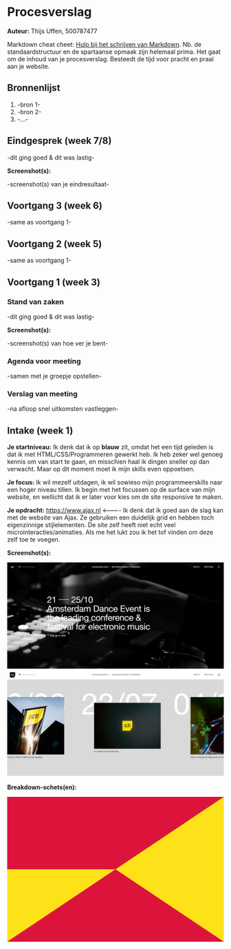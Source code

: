 # Procesverslag
**Auteur:** Thijs Uffen, 500787477

Markdown cheat cheet: [Hulp bij het schrijven van Markdown](https://github.com/adam-p/markdown-here/wiki/Markdown-Cheatsheet). Nb. de standaardstructuur en de spartaanse opmaak zijn helemaal prima. Het gaat om de inhoud van je procesverslag. Besteedt de tijd voor pracht en praal aan je website.



## Bronnenlijst
1. -bron 1-
2. -bron 2-
3. -...-



## Eindgesprek (week 7/8)

-dit ging goed & dit was lastig-

**Screenshot(s):**

-screenshot(s) van je eindresultaat-



## Voortgang 3 (week 6)

-same as voortgang 1-



## Voortgang 2 (week 5)

-same as voortgang 1-



## Voortgang 1 (week 3)

### Stand van zaken

-dit ging goed & dit was lastig-

**Screenshot(s):**

-screenshot(s) van hoe ver je bent-

### Agenda voor meeting

-samen met je groepje opstellen-

### Verslag van meeting

-na afloop snel uitkomsten vastleggen-



## Intake (week 1)

**Je startniveau:** Ik denk dat ik op <strong>blauw</strong> zit, omdat het een tijd geleden is dat ik met HTML/CSS/Programmeren gewerkt heb. Ik heb zeker wel genoeg kennis om van start te gaan, en misschien haal ik dingen sneller op dan verwacht. Maar op dit moment moet ik mijn skills even oppoetsen.

**Je focus:** Ik wil mezelf uitdagen, ik wil sowieso mijn programmeerskills naar een hoger niveau tillen. Ik begin met het focussen op de surface van mijn website, en wellicht dat ik er later voor kies om de site responsive te maken.

**Je opdracht:** https://www.ajax.nl <---- Ik denk dat ik goed aan de slag kan met de website van Ajax. Ze gebruiken een duidelijk grid en hebben toch eigenzinnige stijlelementen. De site zelf heeft niet echt veel microinteracties/animaties. Als me het lukt zou ik het tof vinden om deze zelf toe te voegen.

**Screenshot(s):**

![Foto 1](images/ADE_screenshot_1.png)
![Foto 2](images/ADE_screenshot_2.png)

**Breakdown-schets(en):**

![-voorlopige breakdownschets(en) van een of beide pagina's van de site die je gaat maken-](images/dummy-image.svg)
